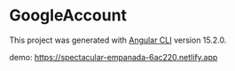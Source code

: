 # GoogleAccount

This project was generated with [Angular CLI](https://github.com/angular/angular-cli) version 15.2.0.

demo: https://spectacular-empanada-6ac220.netlify.app


